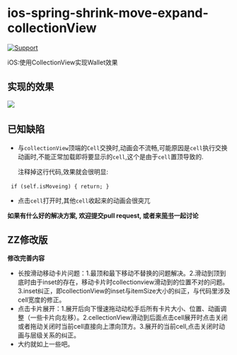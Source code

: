 # ios-spring-shrink-move-expand-collectionView 

[![Support](https://img.shields.io/badge/platform-iOS8%2B-blue.svg?style=flat)](https://www.apple.com/nl/ios/)&nbsp;

iOS:使用CollectionView实现Wallet效果 

## 实现的效果

![](https://github.com/TactBoy/ios-spring-shrink-move-expand-collectionView/raw/master/效果.gif)     

## 已知缺陷
* 与`collectionView`顶端的`Cell`交换时,动画会不流畅,可能原因是`cell`执行交换动画时,不能正常加载即将要显示的`cell`,这个是由于`cell`置顶导致的.

    注释掉这行代码,效果就会很明显:
    
     ```
        if (self.isMoveing) {
          return;
        }
     ```
     
* 点击`cell`打开时,其他`cell`收起来的动画会很突兀

**如果有什么好的解决方案, 欢迎提交pull request, 或者来[简书](http://www.jianshu.com/p/b0fa1daa8665)一起讨论**



## ZZ修改版
**修改完善内容**
* 长按滑动移动卡片问题：1.最顶和最下移动不替换的问题解决。2.滑动到顶到底时由于inset的存在，移动卡片时collectionview滑动到的位置不对的问题。3.inset纠正，即collectionView的inset与itemSize大小的纠正，与代码里涉及cell宽度的修正。
* 点击卡片展开：1.展开后向下慢速拖动动松手后所有卡片大小、位置、动画调整（一些卡片向左移）。2.cellectionView滑动到后面点击cell展开时点击关闭或者拖动关闭时当前cell直接向上漂向顶方。3.展开的当前cell,点击关闭时动画与层级关系的纠正。
* 大约就如上一些吧。
